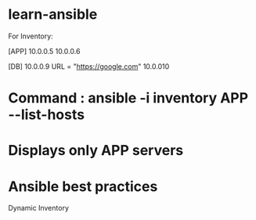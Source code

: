 # learn-ansible

For Inventory:

[APP]
10.0.0.5
10.0.0.6

[DB]
10.0.0.9 URL = "https://google.com"
10.0.010


# Command : ansible -i inventory APP --list-hosts
# Displays only APP servers
# Ansible best practices

Dynamic Inventory
